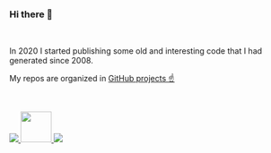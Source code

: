 ### Hi there 👋
<br>

In 2020 I started publishing some old and interesting code that I had generated since 2008.

My repos are organized in [GitHub projects  &#9757;](https://github.com/etfovac?tab=projects)


<br>

<a href="https://www.linkedin.com/in/etfovac/"><img src="https://icon-icons.com/icons2/99/PNG/32/linkedin_socialnetwork_17441.png"> <a href="https://www.youracclaim.com/users/nikola-jovanovic.bf86d5ba"><img src="https://theme.zdassets.com/theme_assets/2382499/d2e455f37a41d85f6db43eba506997c548348b5a.png" width=55 hight=55> <a href="https://www.researchgate.net/profile/Nikola_Jovanovic9"><img src="https://icon-icons.com/icons2/2108/PNG/32/researchgate_icon_130843.png">

 

<!--
**etfovac/etfovac** is a ✨ _special_ ✨ repository because its `README.md` (this file) appears on your GitHub profile.

|<img src="https://images.youracclaim.com/size/220x220/images/84f9f6c4-167a-47bf-95bf-af1b4610fd67/36015_Certificate_Badges_FINAL__1__NI_Instructor_v5_copy_2.png" width=45 hight=45>|[My CLAD (LabVIEW Cert)](https://www.youracclaim.com/badges/3ee8a24f-0360-42d5-96c1-79f6296d7fe0/public_url)

I’m currently working on USB HID communication in C# ([Notes](https://github.com/etfovac/hid/wiki/Notes))

Here are some ideas to get you started:

- 🔭 I’m currently working on ...
- 🌱 I’m currently learning ...
- 👯 I’m looking to collaborate on ...
- 🤔 I’m looking for help with ...
- 💬 Ask me about ...
- 📫 How to reach me: ...
- 😄 Pronouns: ...
- ⚡ Fun fact: ...
-->


